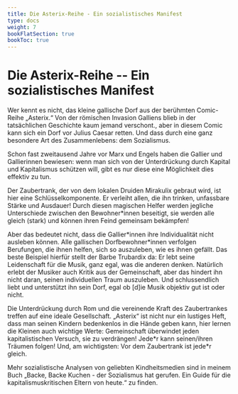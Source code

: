 ```yaml
---
title: Die Asterix-Reihe - Ein sozialistisches Manifest 
type: docs
weight: 7
bookFlatSection: true
bookToc: true 
---
```


# Die Asterix-Reihe -- Ein sozialistisches Manifest 

Wer kennt es nicht, das kleine gallische Dorf aus der berühmten Comic-Reihe „Asterix.“ Von der römischen Invasion Galliens blieb in der tatsächlichen Geschichte kaum jemand verschont., aber in diesem Comic kann sich ein Dorf vor Julius Caesar retten. Und dass durch eine ganz besondere Art des 
Zusammenlebens: dem Sozialismus. 

Schon fast zweitausend Jahre vor Marx und Engels haben die Gallier und Gallierinnen bewiesen: 
wenn man sich von der Unterdrückung durch Kapital und Kapitalismus schützen will, gibt es nur diese 
eine Möglichkeit dies effektiv zu tun. 

Der Zaubertrank, der von dem lokalen Druiden Mirakulix gebraut wird, ist hier eine Schlüsselkomponente. Er verleiht allen, die ihn trinken, unfassbare Stärke und Ausdauer! Durch diesen magischen Helfer werden jegliche Unterschiede zwischen den Bewohner*innen beseitigt, sie werden alle gleich 
(stark) und können ihren Feind gemeinsam bekämpfen! 

Aber das bedeutet nicht, dass die Gallier*innen ihre Individualität nicht ausleben können. Alle gallischen Dorfbewohner\*innen verfolgen Berufungen, die ihnen helfen, sich so auszuleben, wie es ihnen 
gefällt. Das beste Beispiel hierfür stellt der Barbe Trubardix da: Er lebt seine Leidenschaft für die Musik, ganz egal, was die anderen denken. Natürlich erlebt der Musiker auch Kritik aus der Gemeinschaft, aber das hindert ihn nicht daran, seinen individuellen Traum auszuleben. Und schlussendlich liebt und unterstützt ihn sein Dorf, egal ob [d]ie Musik objektiv gut ist oder nicht.

Die Unterdrückung durch Rom und die vereinende Kraft des Zaubertrankes treffen auf eine ideale Gesellschaft. „Asterix“ ist nicht nur ein lustiges Heft, dass man seinen Kindern bedenkenlos in die Hände geben kann, hier lernen die Kleinen auch wichtige Werte: Gemeinschaft überwindet jeden kapitalistischen Versuch, sie zu verdrängen! Jede\*r kann seinen/ihren Träumen folgen! Und, am wichtigsten: Vor dem Zaubertrank ist jede\*r gleich. 

Mehr sozialistische Analysen von geliebten Kindheitsmedien sind in meinem Buch „Backe, Backe 
Kuchen - der Sozialismus hat gerufen. Ein Guide für die kapitalismuskritischen Eltern von heute.“ zu 
finden. 